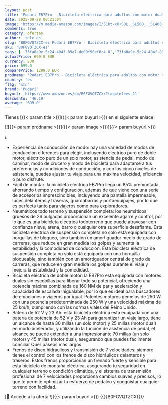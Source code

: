 ```yaml
---
layout: post
title: 'Pudari EB7Pro - Bicicleta eléctrica para adultos con motor dual de 52 V 23 Ah  batería de iones de litio  frenos de disco hidráulicos de 26 pulgadas  neumático grueso  bicicleta de montaña eléctrica'
date: 2025-09-28 00:21:04
image: 'https://m.media-amazon.com/images/I/51kt-xX+SOL._SL500_._SL400_.jpg'
comments: true
category: ofertas
author: 'tole.es'
slug: 'B0FGVQTZCX-es Pudari EB7Pro - Bicicleta eléctrica para adultos con motor...'
sku: 'B0FGVQTZCX-es'
tags: [ '73fa0a9e-5c24-404f-89a7-de09f90ef8c4_0','73fa0a9e-5c24-404f-89a7-de09f90ef8c4_6201','73fa0a9e-5c24-404f-89a7-de09f90ef8c4_7101','Arborist Merchandising Root','Bicicletas','Bicicletas eléctricas','Ciclismo','Deportes y aire libre','Ropa y equipo para deportes','Self Service','Special Features Stores','Top Brands Sports Cycling','Top Brands Sports Selection','bicicleta','pudari','🇪🇸', ]
actualPrice: 699.0 EUR
currency: EUR
price: 699.0
comparePrice: 1299.0 EUR
prodname: 'Pudari EB7Pro - Bicicleta eléctrica para adultos con motor dual de 52 V 23 Ah  batería de iones de litio  frenos de disco hidráulicos de 26 pulgadas  neumático grueso  bicicleta de montaña eléctrica'
country: 'es'
flag: '🇪🇸'
brand: 'Pudari'
buyurl: 'https://www.amazon.es/dp/B0FGVQTZCX/?tag=tolees-21'
descuento: '46.19'
average: '699.0'
---
```


Tienes [{{< param title >}}]({{< param buyurl >}}) en el siguiente enlace!

[![{{< param prodname >}}]({{< param image >}})]({{< param buyurl >}})

ℹ️:

- Experiencia de conducción de modo: hay una variedad de modos de conducción diferentes para elegir, incluyendo eléctrico puro de doble motor, eléctrico puro de un solo motor, asistencia de pedal, modo de caminar, modo de crucero y modo de bicicleta para adaptarse a tus preferencias y condiciones de conducción, y con los cinco niveles de asistencia, puedes ajustar tu viaje para una máxima velocidad, eficiencia o puro disfrute.
- Fácil de montar: la bicicleta eléctrica EB7Pro llega un 85% premontada, ahorrando tiempo y configuración, además de que viene con una serie de accesorios imprescindibles, incluyendo una pantalla impermeable, luces delanteras y traseras, guardabarros y portaequipajes, por lo que es perfecta tanto para viajeros como para exploradores.
- Neumáticos todo terreno y suspensión completa: los neumáticos gruesos de 26 pulgadas proporcionan un excelente agarre y control, por lo que es una bicicleta eléctrica todoterreno que puede atravesar con confianza nieve, arena, barro o cualquier otra superficie desafiante. Esta bicicleta eléctrica de suspensión completa no solo está equipada con horquillas de bloqueo, sino también un amortiguador medio de grado de carreras, que reduce en gran medida los golpes y aumenta la estabilidad y la comodidad de conducción. Esta bicicleta eléctrica de suspensión completa no solo está equipada con una horquilla bloqueable, sino también con un amortiguador central de grado de carreras, que reduce en gran medida los golpes durante el viaje y mejora la estabilidad y la comodidad.
- Bicicleta eléctrica de doble motor: la EB7Pro está equipada con motores duales sin escobillas para liberar todo su potencial, ofreciendo una potencia máxima combinada de 160 NM de par y aceleración y capacidad de escalada inigualable, por lo que es ideal para buscadores de emociones y viajeros por igual. Potentes motores gemelos de 250 W con una potencia predeterminada de 250 W y una velocidad máxima de 25 km/h, cumpliendo con las normas viales del Reino Unido.
- Batería de 52 V y 23 Ah: esta bicicleta eléctrica está equipada con una batería de potencia de 52 V y 23 Ah para garantizar un viaje largo, tiene un alcance de hasta 30 millas (un solo motor) y 25 millas (motor dual) en modo acelerador, y utilizando la función de asistencia de pedal, el alcance se puede extender a una impresionante 70 millas (un solo motor) y 45 millas (motor dual), asegurando que puedes fácilmente conciliar Quer paseos más largos.
- Frenos de disco hidráulicos y transmisión de 7 velocidades: siempre tienes el control con los frenos de disco hidráulicos delanteros y traseros. Estos frenos proporcionan un frenado fuerte y sensible para esta bicicleta de montaña eléctrica, asegurando tu seguridad en cualquier terreno o condición climática, y el sistema de transmisión profesional de 7 velocidades proporciona cambios suaves y precisos, lo que te permite optimizar tu esfuerzo de pedaleo y conquistar cualquier terreno con facilidad.

[🛒 Accede a la oferta!!]({{< param buyurl >}})
{{<world>}}B0FGVQTZCX{{</world>}}
